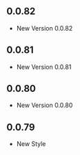 ## 0.0.82

- New Version 0.0.82


## 0.0.81

- New Version 0.0.81


## 0.0.80

- New Version 0.0.80


## 0.0.79

- New Style